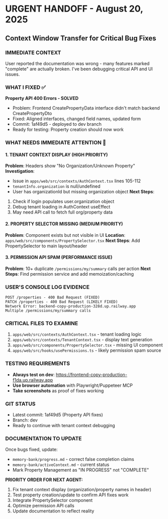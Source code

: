# URGENT HANDOFF - August 20, 2025
## Context Window Transfer for Critical Bug Fixes

### IMMEDIATE CONTEXT
User reported the documentation was wrong - many features marked "complete" are actually broken. I've been debugging critical API and UI issues.

### WHAT I FIXED ✅
**Property API 400 Errors - SOLVED**
- Problem: Frontend CreatePropertyData interface didn't match backend CreatePropertyDto
- Fixed: Aligned interfaces, changed field names, updated form
- Commit: 1af49d5 - deployed to dev branch
- Ready for testing: Property creation should now work

### WHAT NEEDS IMMEDIATE ATTENTION 🚨

#### 1. TENANT CONTEXT DISPLAY (HIGH PRIORITY)
**Problem**: Headers show "No Organization/Unknown Property" 
**Investigation**: 
- Issue in `apps/web/src/contexts/AuthContext.tsx` lines 105-112
- `tenantInfo.organization` is null/undefined 
- User has organizationId but missing organization object
**Next Steps**: 
1. Check if login populates user.organization object
2. Debug tenant loading in AuthContext useEffect
3. May need API call to fetch full org/property data

#### 2. PROPERTY SELECTOR MISSING (MEDIUM PRIORITY)  
**Problem**: Component exists but not visible in UI
**Location**: `apps/web/src/components/PropertySelector.tsx`
**Next Steps**: Add PropertySelector to main layout/header

#### 3. PERMISSION API SPAM (PERFORMANCE ISSUE)
**Problem**: 10+ duplicate `/permissions/my/summary` calls per action
**Next Steps**: Find permission service and add memoization/caching

### USER'S CONSOLE LOG EVIDENCE
```
POST /properties - 400 Bad Request (FIXED)
PATCH /properties - 400 Bad Request (LIKELY FIXED) 
Network Error: backend-copy-production-328d.up.railway.app
Multiple /permissions/my/summary calls
```

### CRITICAL FILES TO EXAMINE
1. `apps/web/src/contexts/AuthContext.tsx` - tenant loading logic
2. `apps/web/src/contexts/TenantContext.tsx` - display text generation  
3. `apps/web/src/components/PropertySelector.tsx` - missing UI component
4. `apps/web/src/hooks/usePermissions.ts` - likely permission spam source

### TESTING REQUIREMENTS
- **Always test on dev**: https://frontend-copy-production-f1da.up.railway.app
- **Use browser automation** with Playwright/Puppeteer MCP
- **Take screenshots** as proof of fixes working

### GIT STATUS
- Latest commit: 1af49d5 (Property API fixes)
- Branch: dev
- Ready to continue with tenant context debugging

### DOCUMENTATION TO UPDATE
Once bugs fixed, update:
- `memory-bank/progress.md` - correct false completion claims
- `memory-bank/activeContext.md` - current status
- Mark Property Management as "IN PROGRESS" not "COMPLETE"

**PRIORITY ORDER FOR NEXT AGENT:**
1. Fix tenant context display (organization/property names in header)
2. Test property creation/update to confirm API fixes work  
3. Integrate PropertySelector component
4. Optimize permission API calls
5. Update documentation to reflect reality